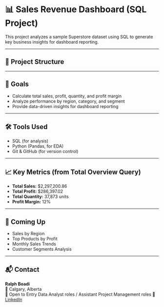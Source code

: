 # 📊 Sales Revenue Dashboard (SQL Project)

This project analyzes a sample Superstore dataset using SQL to generate key business insights for dashboard reporting.

---

## 📁 Project Structure

---

## 📌 Goals

- Calculate total sales, profit, quantity, and profit margin
- Analyze performance by region, category, and segment
- Provide data-driven insights for dashboard reporting

---

## 🛠️ Tools Used

- SQL (for analysis)
- Python (Pandas, for EDA)
- Git & GitHub (for version control)

---

## 📈 Key Metrics (from Total Overview Query)

- **Total Sales:** \$2,297,200.86  
- **Total Profit:** \$286,397.02  
- **Total Quantity:** 37,873 units  
- **Profit Margin:** 12%

---

## 🚀 Coming Up

- Sales by Region  
- Top Products by Profit  
- Monthly Sales Trends  
- Customer Segments Analysis

---

## 📬 Contact

**Ralph Boadi**  
📍 Calgary, Alberta  
💼 Open to Entry Data Analyst roles / Assistant Project Management roles
🔗 [LinkedIn](https://www.linkedin.com/in/ralph-boadi)

